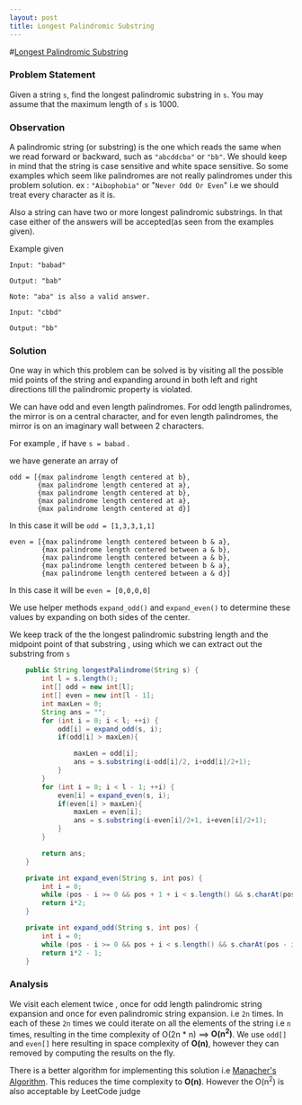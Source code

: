 ```yaml
---
layout: post
title: Longest Palindromic Substring
---
```

#[Longest Palindromic Substring](https://leetcode.com/problems/longest-palindromic-substring/)

### Problem Statement

Given a string `s`, find the longest palindromic substring in `s`. You may assume that the maximum length of `s` is 1000.


### Observation

A palindromic string (or substring) is the one which reads the same when we read forward or backward, such as `"abcddcba"` or `"bb"`. We should keep in mind that the string is case sensitive and white space sensitive. So some examples which seem like palindromes are not really palindromes under this problem solution. ex : `"Aibophobia"` or "`Never Odd Or Even`" i.e we should treat every character as it is.
  
Also a string can have two or more longest palindromic substrings. In that case either of the answers will be accepted(as seen from the examples given).

Example given 

````
Input: "babad"

Output: "bab"

Note: "aba" is also a valid answer.
````

````
Input: "cbbd"

Output: "bb"
````

### Solution

One way in which this problem can be solved is by visiting all the possible mid points of the string and expanding around in both left and right directions till the palindromic property is violated. 
  
We can have odd and even length palindromes. For odd length palindromes, the mirror is on a central character, and for even length palindromes, the mirror is on an imaginary wall between 2 characters. 

For example , if have `s = babad` .

we have generate an array of 
```
odd = [{max palindrome length centered at b},
       {max palindrome length centered at a},
       {max palindrome length centered at b},
       {max palindrome length centered at a},
       {max palindrome length centered at d}]
```
In this case it will be `odd = [1,3,3,1,1]`

```
even = [{max palindrome length centered between b & a},
        {max palindrome length centered between a & b},
        {max palindrome length centered between a & b},
        {max palindrome length centered between b & a},
        {max palindrome length centered between a & d}]
```
In this case it will be `even = [0,0,0,0]`

We use helper methods `expand_odd()` and `expand_even()` to determine these values by expanding on both sides of the center. 

We keep track of the the longest palindromic substring length and the midpoint point of that substring , using which we can extract out the substring from `s`

```Java
    public String longestPalindrome(String s) {
        int l = s.length();
        int[] odd = new int[l];
        int[] even = new int[l - 1];
        int maxLen = 0;
        String ans = "";
        for (int i = 0; i < l; ++i) {
            odd[i] = expand_odd(s, i);
            if(odd[i] > maxLen){

                maxLen = odd[i];
                ans = s.substring(i-odd[i]/2, i+odd[i]/2+1);
            }
        }
        for (int i = 0; i < l - 1; ++i) {
            even[i] = expand_even(s, i);
            if(even[i] > maxLen){
                maxLen = even[i];
                ans = s.substring(i-even[i]/2+1, i+even[i]/2+1);
            }
        }

        return ans;
    }

    private int expand_even(String s, int pos) {
        int i = 0;
        while (pos - i >= 0 && pos + 1 + i < s.length() && s.charAt(pos - i) == s.charAt(pos + 1 + i)) i++;
        return i*2;
    }

    private int expand_odd(String s, int pos) {
        int i = 0;
        while (pos - i >= 0 && pos + i < s.length() && s.charAt(pos - i) == s.charAt(pos + i)) i++;
        return i*2 - 1;
    }
```

### Analysis

We visit each element twice , once for odd length palindromic string expansion and once for even palindromic string expansion. i.e `2n` times. In each of these `2n` times we could iterate on all the elements of the string i.e `n` times, resulting in the time complexity of O(2n * n) ==> __O(n<sup>2</sup>)__. We use `odd[]` and `even[]` here resulting in space complexity of __O(n)__, however they can removed by computing the results on the fly.
  
There is a better algorithm for implementing this solution i.e [Manacher's Algorithm](https://en.wikipedia.org/wiki/Longest_palindromic_substring#Manacher.27s_algorithm). This reduces the time complexity to __O(n)__. However the O(n<sup>2</sup>) is also acceptable by LeetCode judge